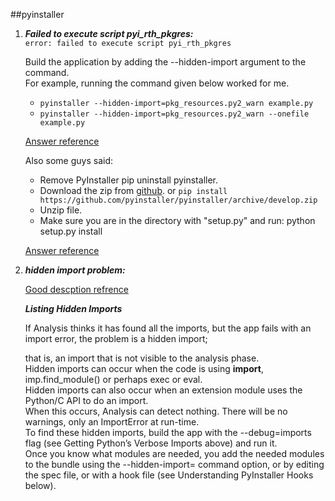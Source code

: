 ##pyinstaller

1.  ***Failed to execute script pyi_rth_pkgres:***  
    `error: failed to execute script pyi_rth_pkgres`    
    
    Build the application by adding the --hidden-import argument to the command.    
    For example, running the command given below worked for me. 
    *   `pyinstaller --hidden-import=pkg_resources.py2_warn example.py`
    *   `pyinstaller --hidden-import=pkg_resources.py2_warn --onefile example.py`
    
    [Answer reference](https://stackoverflow.com/questions/37815371/pyinstaller-failed-to-execute-script-pyi-rth-pkgres-and-missing-packages)
    
    Also some guys said:
    
    * Remove PyInstaller pip uninstall pyinstaller.
    *   Download the zip from [github](https://github.com/pyinstaller/pyinstaller/archive/develop.zip).
        or `pip install https://github.com/pyinstaller/pyinstaller/archive/develop.zip`
    *   Unzip file.
    *   Make sure you are in the directory with "setup.py" and run: python setup.py install
    
    [Answer reference](https://github.com/pyinstaller/pyinstaller/issues/2137)
    
2.  ***hidden import problem:***
    
    [Good descption refrence](https://web.archive.org/web/20200601130821/https://pyinstaller.readthedocs.io/en/stable/when-things-go-wrong.html#listing-hidden-imports)
    
    ***Listing Hidden Imports***
    
    If Analysis thinks it has found all the imports, but the app fails with an import error, the problem is a hidden import; 
    
    that is, an import that is not visible to the analysis phase.   
    Hidden imports can occur when the code is using __import__, imp.find_module() or perhaps exec or eval.      
    Hidden imports can also occur when an extension module uses the Python/C API to do an import.   
    When this occurs, Analysis can detect nothing. There will be no warnings, only an ImportError at run-time.  
    To find these hidden imports, build the app with the --debug=imports flag (see Getting Python’s Verbose Imports above) and run it.    
    Once you know what modules are needed, you add the needed modules to the bundle using the --hidden-import= command option, or by editing the spec file, or with a hook file (see Understanding PyInstaller Hooks below).    
